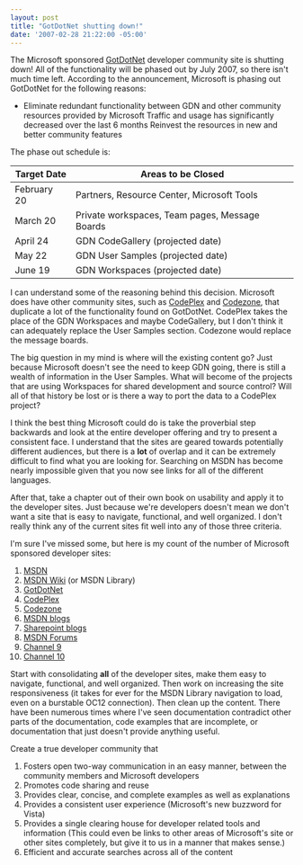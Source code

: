 ```yaml
---
layout: post
title: "GotDotNet shutting down!"
date: '2007-02-28 21:22:00 -05:00'
---
```


The Microsoft sponsored [GotDotNet](http://www.gotdotnet.com/) developer community site is shutting down! All of the functionality will be phased out by July 2007, so there isn't much time left. According to the announcement, Microsoft is phasing out GotDotNet for the following reasons:

*   Eliminate redundant functionality between GDN and other community resources provided by Microsoft  Traffic and usage has significantly decreased over the last 6 months  Reinvest the resources in new and better community features 

The phase out schedule is:

 |**Target Date**|**Areas to be Closed**|
|--- |--- |
|February 20|Partners, Resource Center, Microsoft Tools|
|March 20|Private workspaces, Team pages, Message Boards|
|April 24|GDN CodeGallery (projected date)|
|May 22|GDN User Samples (projected date)|
|June 19|GDN Workspaces (projected date)|

I can understand some of the reasoning behind this decision. Microsoft does have other community sites, such as [CodePlex](http://www.codeplex.com/) and [Codezone](http://www.codezone.com/), that duplicate a lot of the functionality found on GotDotNet. CodePlex takes the place of the GDN Workspaces and maybe CodeGallery, but I don't think it can adequately replace the User Samples section. Codezone would replace the message boards.

The big question in my mind is where will the existing content go? Just because Microsoft doesn't see the need to keep GDN going, there is still a wealth of information in the User Samples. What will become of the projects that are using Workspaces for shared development and source control? Will all of that history be lost or is there a way to port the data to a CodePlex project?

I think the best thing Microsoft could do is take the proverbial step backwards and look at the entire developer offering and try to present a consistent face. I understand that the sites are geared towards potentially different audiences, but there is a **lot** of overlap and it can be extremely difficult to find what you are looking for. Searching on MSDN has become nearly impossible given that you now see links for all of the different languages.

After that, take a chapter out of their own book on usability and apply it to the developer sites. Just because we're developers doesn't mean we don't want a site that is easy to navigate, functional, and well organized. I don't really think any of the current sites fit well into any of those three criteria.

I'm sure I've missed some, but here is my count of the number of Microsoft sponsored developer sites:

1.  [MSDN](http://msdn2.microsoft.com/)
2.  [MSDN Wiki](http://msdn2.microsoft.com/library) (or MSDN Library)
3.  [GotDotNet](http://www.gotdotnet.com/)
4.  [CodePlex](http://www.codeplex.com/)
5.  [Codezone](http://www.codezone.com/)
6.  [MSDN blogs](http://blogs.msdn.com/)
7.  [Sharepoint blogs](http://sharepoint.microsoft.com/blogs/default.aspx)
8.  [MSDN Forums](http://forums.microsoft.com/)
9.  [Channel 9](http://channel9.msdn.com/)
10.  [Channel 10](http://on10.net/) 

Start with consolidating **all** of the developer sites, make them easy to navigate, functional, and well organized. Then work on increasing the site responsiveness (it takes for ever for the MSDN Library navigation to load, even on a burstable OC12 connection). Then clean up the content. There have been numerous times where I've seen documentation contradict other parts of the documentation, code examples that are incomplete, or documentation that just doesn't provide anything useful.

Create a true developer community that 

1.  Fosters open two-way communication in an easy manner, between the community members and Microsoft developers
2.  Promotes code sharing and reuse
3.  Provides clear, concise, and complete examples as well as explanations
4.  Provides a consistent user experience (Microsoft's new buzzword for Vista)
5.  Provides a single clearing house for developer related tools and information (This could even be links to other areas of Microsoft's site or other sites completely, but give it to us in a manner that makes sense.)
6.  Efficient and accurate searches across all of the content
